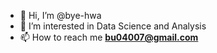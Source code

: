 - 👋 Hi, I’m @bye-hwa
- 👀 I’m interested in Data Science and Analysis
- 📫 How to reach me **bu04007@gmail.com**

<!---
bye-hwa/bye-hwa is a ✨ special ✨ repository because its `README.md` (this file) appears on your GitHub profile.
You can click the Preview link to take a look at your changes.
--->
